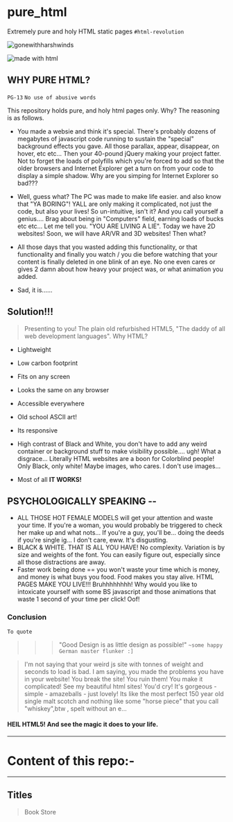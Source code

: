# pure_html

Extremely pure and holy HTML static pages ```#html-revolution```

![gonewithharshwinds](http://ForTheBadge.com/images/badges/built-with-swag.svg)


![made with html](https://img.shields.io/badge/HTML5-E34F26?style=for-the-badge&logo=html5&logoColor=white)

## WHY PURE HTML? 

```PG-13``` ```No use of abusive words```

This repository holds pure, and holy html pages only. Why? The reasoning is as follows.

- You made a websie and think it's special. There's probably dozens of megabytes of javascript code running to sustain the "special" background effects you gave. All those parallax, appear, disappear, on hover, etc etc... Then your 40-pound jQuery making your project fatter. Not to forget the loads of polyfills which you're forced to add so that the older browsers and Internet Explorer get a turn on from your code to display a simple shadow. Why are you  simping for Internet Explorer so bad??? 


- Well, guess what? The PC was made to make life easier. and also know that "YA BORING"! YALL are only making it complicated, not just the code, but also your lives! So un-intuitive, isn't it? And you call yourself a genius.... Brag about being in "Computers" field, earning loads of bucks etc etc... Let me tell you. "YOU ARE LIVING A LIE". Today we have 2D websites! Soon, we will have AR/VR and 3D websites! Then what? 


- All those days that you wasted adding this functionality, or that functionality and finally you watch / you die before watching that your content is finally deleted in one blink of an eye. No one even cares or gives 2 damn about how heavy your project was, or what animation you added.
- Sad, it is......



## Solution!!!

> Presenting to you! The plain old refurbished HTML5, "The daddy of all web development languages". Why HTML?

- Lightweight
- Low carbon footprint 
- Fits on any screen
- Looks the same on any browser
- Accessible everywhere
- Old school ASCII art!
- Its responsive
- High contrast of Black and White, you don't have to add any weird container or background stuff to make visibility possible.... ugh! What a disgrace... Literally HTML websites are a boon for Colorblind people! Only Black, only white! Maybe images, who cares. I don't use images...

- Most of all  **IT WORKS!**

## PSYCHOLOGICALLY SPEAKING --

- ALL THOSE HOT FEMALE MODELS will get your attention and waste your time. If you're a woman, you would probably be triggered to check her make up and what nots... If you're a guy, you'll be... doing the deeds if you're single ig... I don't care, eww. It's disgusting.
- BLACK & WHITE. THAT IS ALL YOU HAVE! No complexity. Variation is by size and weights of the font. You can easily figure out, especially since all those distractions are away.
- Faster work being done == you won't waste your time which is money, and money is what buys you food. Food makes you stay alive. HTML PAGES MAKE YOU LIVE!!! Bruhhhhhhhh! Why would you like to intoxicate yourself with some BS javascript and those animations that waste 1 second of your time per click! Oof!

### Conclusion
```To quote```
>>> "Good Design is as little design as possible!"
`~some happy German master flunker :]`


> I'm not saying that your weird js site with tonnes of weight and seconds to load is bad. I am saying, you made the problems you have in your website! You break the site! You ruin them! You make it complicated! See my beautiful html sites! You'd cry! It's gorgeous - simple - amazeballs - just lovely! Its like the most perfect 150 year old single malt scotch and nothing like some "horse piece" that you call "whiskey",btw , spelt without an e...


#### HEIL HTML5! And see the magic it does to your life.

---

# Content of this repo:-
---
## Titles

> Book Store
> 
